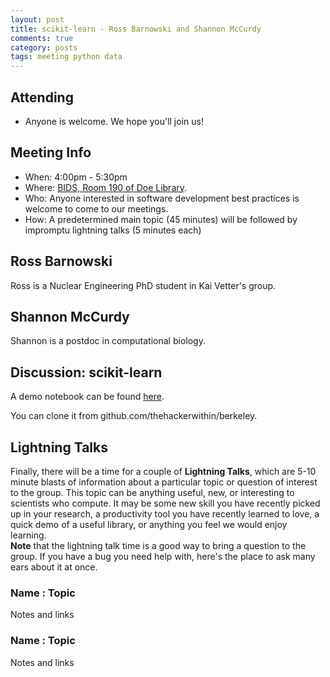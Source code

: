 ```yaml
---
layout: post
title: scikit-learn - Ross Barnowski and Shannon McCurdy
comments: true
category: posts
tags: meeting python data
---
```


## Attending

- Anyone is welcome. We hope you'll join us!

## Meeting Info

- When: 4:00pm - 5:30pm
- Where: [BIDS, Room 190 of Doe Library](https://bids.berkeley.edu).
- Who: Anyone interested in software development best practices is welcome to come to our meetings.
- How: A predetermined main topic (45 minutes) will be followed by impromptu lightning talks (5 minutes each)

## Ross Barnowski

Ross is a Nuclear Engineering PhD student in Kai Vetter's group.

## Shannon McCurdy

Shannon is a postdoc in computational biology.  

## Discussion: scikit-learn

A demo notebook can be found [here](https://github.ocm/thehackerwithin/berkeley/tree/master/sklearn/sklearn_intro.ipynb).

You can clone it from github.com/thehackerwithin/berkeley.

## Lightning Talks

Finally, there will be a time for a couple of **Lightning Talks**, which are 
5-10 minute blasts of information about a particular topic or question of 
interest to the group.  This topic can be anything useful, new, or interesting 
to scientists who compute. It may be some new skill you have recently picked up 
in your research, a productivity tool you have recently learned to love, a 
quick demo of a useful library, or anything you feel we would enjoy learning.  
**Note** that the lightning talk time is a good way to bring a question to the 
group. If you have a bug you need help with, here's the place to ask many ears 
about it at once.  


### Name : Topic 

Notes and links

### Name : Topic

Notes and links
